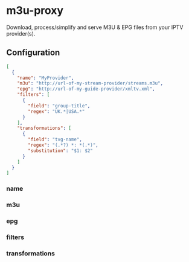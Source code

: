 # m3u-proxy

Download, process/simplify and serve M3U &amp; EPG files from your IPTV provider(s).

## Configuration

```json
[
  {
    "name": "MyProvider",
    "m3u": "http://url-of-my-stream-provider/streams.m3u",
    "epg": "http://url-of-my-guide-provider/xmltv.xml",
    "filters": [
      {
        "field": "group-title",
        "regex": "UK.*|USA.*"
      }
    ],
    "transformations": [
      {
        "field": "tvg-name",
        "regex": "(.*?) *: *(.*)",
        "substitution": "$1: $2"
      }
    ]
  }
]
```
### name

### m3u

### epg

### filters

### transformations

